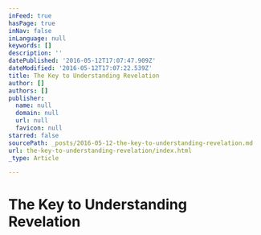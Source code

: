 ```yaml
---
inFeed: true
hasPage: true
inNav: false
inLanguage: null
keywords: []
description: ''
datePublished: '2016-05-12T17:07:47.909Z'
dateModified: '2016-05-12T17:07:22.539Z'
title: The Key to Understanding Revelation
author: []
authors: []
publisher:
  name: null
  domain: null
  url: null
  favicon: null
starred: false
sourcePath: _posts/2016-05-12-the-key-to-understanding-revelation.md
url: the-key-to-understanding-revelation/index.html
_type: Article

---
```

# The Key to Understanding Revelation
